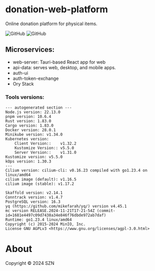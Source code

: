 # donation-web-platform

Online donation platform for physical items.

![GitHub](https://img.shields.io/badge/language-Rust+React+Tauri+Microservices-green)
![GitHub](https://img.shields.io/github/license/szn-app/donation-app)

## Microservices:

- web-server: Tauri-based React app for web
- api-data: serves web, desktop, and mobile apps.
- auth-ui
- auth-token-exchange
- Ory Stack

### Tools versions:
```autogenerated-versions
--- autogenerated section ---
Node.js version: 22.13.0
pnpm version: 10.6.4
Rust version: 1.83.0
Cargo version: 1.83.0
Docker version: 28.0.1
Minikube version: v1.34.0
Kubernetes version: 
	Client Version::	v1.32.2
	Kustomize Version::	v5.5.0
	Server Version::	v1.31.0
Kustomize version: v5.5.0
kOps version: 1.30.3
---
Cilium version: cilium-cli: v0.16.23 compiled with go1.23.4 on linux/amd64
cilium image (default): v1.16.5
cilium image (stable): v1.17.2

Skaffold version: v2.14.1
Conntrack version: v1.4.7
PostgreSQL version: 16.3
yq (https://github.com/mikefarah/yq/) version v4.45.1
mc version RELEASE.2024-11-21T17-21-54Z (commit-id=1681e4497c09d7438a34e846f76dbde972ab7daf)
Runtime: go1.23.4 linux/amd64
Copyright (c) 2015-2024 MinIO, Inc.
License GNU AGPLv3 <https://www.gnu.org/licenses/agpl-3.0.html>
```


# About

Copyright © 2024 SZN

